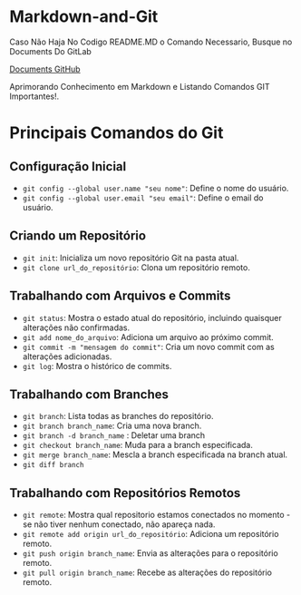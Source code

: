 # Markdown-and-Git

Caso Não Haja No Codigo README.MD o Comando Necessario, Busque no Documents Do GitLab

[Documents GitHub](https://docs.github.com/pt/get-started/writing-on-github/getting-started-with-writing-and-formatting-on-github/basic-writing-and-formatting-syntax)
<br>

Aprimorando Conhecimento em Markdown e Listando Comandos GIT Importantes!.

# Principais Comandos do Git

## Configuração Inicial

- `git config --global user.name "seu nome"`: Define o nome do usuário.
- `git config --global user.email "seu email"`: Define o email do usuário.

## Criando um Repositório

- `git init`: Inicializa um novo repositório Git na pasta atual.
- `git clone url_do_repositório`: Clona um repositório remoto.

## Trabalhando com Arquivos e Commits

- `git status`: Mostra o estado atual do repositório, incluindo quaisquer alterações não confirmadas.
- `git add nome_do_arquivo`: Adiciona um arquivo ao próximo commit.
- `git commit -m "mensagem do commit"`: Cria um novo commit com as alterações adicionadas.
- `git log`: Mostra o histórico de commits.

## Trabalhando com Branches

- `git branch`: Lista todas as branches do repositório.
- `git branch branch_name`: Cria uma nova branch.
- `git branch -d branch_name` : Deletar uma branch
- `git checkout branch_name`: Muda para a branch especificada.
- `git merge branch_name`: Mescla a branch especificada na branch atual.
- `git diff branch`

## Trabalhando com Repositórios Remotos
- `git remote`: Mostra qual repositorio estamos conectados no momento - se não tiver nenhum conectado, não apareça nada.
- `git remote add origin url_do_repositório`: Adiciona um repositório remoto.
- `git push origin branch_name`: Envia as alterações para o repositório remoto.
- `git pull origin branch_name`: Recebe as alterações do repositório remoto.
